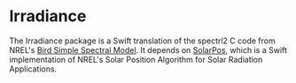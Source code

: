 # Irradiance

The Irradiance package is a Swift translation of the spectrl2 C code from NREL's [Bird Simple Spectral Model](https://www.nrel.gov/grid/solar-resource/spectral.html).  It depends on [SolarPos](https://github.com/mchapman87501/SolarPos.git), which is a Swift implementation of NREL's Solar Position Algorithm for Solar Radiation Applications.
